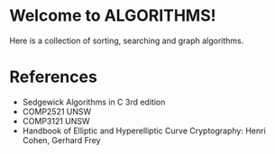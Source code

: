 # Welcome to ALGORITHMS!

Here is a collection of sorting, searching and graph algorithms. 

# References

- Sedgewick Algorithms in C 3rd edition
- COMP2521 UNSW
- COMP3121 UNSW
- Handbook of Elliptic and Hyperelliptic Curve Cryptography: Henri Cohen, Gerhard Frey
